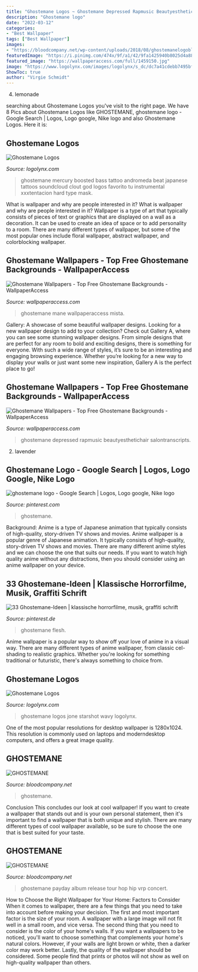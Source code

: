 ```yaml
---
title: "Ghostemane Logos ~ Ghostemane Depressed Rapmusic Beautyesthetichair Salontranscripts"
description: "Ghostemane logo"
date: "2022-03-12"
categories:
- "Best Wallpaper"
tags: ["Best Wallpaper"]
images:
- "https://bloodcompany.net/wp-content/uploads/2018/08/ghostemanelogoblack.png"
featuredImage: "https://i.pinimg.com/474x/9f/a1/42/9fa1425940b8025d4a882593f4641b6d.jpg"
featured_image: "https://wallpaperaccess.com/full/1459150.jpg"
image: "https://www.logolynx.com/images/logolynx/s_dc/dc7a41cdebb7495bf015eb7dc9a8bc83.jpeg"
ShowToc: true
author: "Virgie Schmidt"
---
```



4. lemonade 

	

		
searching about Ghostemane Logos you've visit to the right page. We have 8 Pics about Ghostemane Logos like GHOSTEMANE, ghostemane logo - Google Search | Logos, Logo google, Nike logo and also Ghostemane Logos. Here it is:
		
    
## Ghostemane Logos

<img loading=lazy src="https://www.logolynx.com/images/logolynx/s_dc/dc7a41cdebb7495bf015eb7dc9a8bc83.jpeg" onerror="this.onerror=null;this.src='https://tse3.mm.bing.net/th?id=OIP.myta2EUJo01G0JtHMMNB4QAAAA&amp;pid=15.1';" alt="Ghostemane Logos">

_Source: logolynx.com_

>ghostemane mercury boosted bass tattoo andromeda beat japanese tattoos soundcloud clout god logos favorito tu instrumental xxxtentacion hard type mask. 

	

What is wallpaper and why are people interested in it?
What is wallpaper and why are people interested in it?
Wallpaper is a type of art that typically consists of pieces of text or graphics that are displayed on a wall as a decoration. It can be used to create an idea of space or to add personality to a room. There are many different types of wallpaper, but some of the most popular ones include floral wallpaper, abstract wallpaper, and colorblocking wallpaper.

    
## Ghostemane Wallpapers - Top Free Ghostemane Backgrounds - WallpaperAccess

<img loading=lazy src="https://wallpaperaccess.com/full/1459150.jpg" onerror="this.onerror=null;this.src='https://tse3.mm.bing.net/th?id=OIP.2X2GXFv1NZeZLcBztwSM0gHaEo&amp;pid=15.1';" alt="Ghostemane Wallpapers - Top Free Ghostemane Backgrounds - WallpaperAccess">

_Source: wallpaperaccess.com_

>ghostemane mane wallpaperaccess mista. 

	

Gallery: A showcase of some beautiful wallpaper designs.
Looking for a new wallpaper design to add to your collection? Check out Gallery A, where you can see some stunning wallpaper designs. From simple designs that are perfect for any room to bold and exciting designs, there is something for everyone. With such a wide range of styles, it’s sure to be an interesting and engaging browsing experience. Whether you’re looking for a new way to display your walls or just want some new inspiration, Gallery A is the perfect place to go!





	
	
    
## Ghostemane Wallpapers - Top Free Ghostemane Backgrounds - WallpaperAccess

<img loading=lazy src="https://wallpaperaccess.com/full/1459146.jpg" onerror="this.onerror=null;this.src='https://tse4.mm.bing.net/th?id=OIP.CaYQa-93BqZ70_iTsRKg4QHaNL&amp;pid=15.1';" alt="Ghostemane Wallpapers - Top Free Ghostemane Backgrounds - WallpaperAccess">

_Source: wallpaperaccess.com_

>ghostemane depressed rapmusic beautyesthetichair salontranscripts. 

	

2. lavender 

    
## Ghostemane Logo - Google Search | Logos, Logo Google, Nike Logo

<img loading=lazy src="https://i.pinimg.com/736x/71/fd/84/71fd84e4afc5ba71284cfc379fbbb2e8.jpg" onerror="this.onerror=null;this.src='https://tse4.mm.bing.net/th?id=OIP.YajtB3RxUFvsehaSlcB9UAAAAA&amp;pid=15.1';" alt="ghostemane logo - Google Search | Logos, Logo google, Nike logo">

_Source: pinterest.com_

>ghostemane. 

	

Background: Anime is a type of Japanese animation that typically consists of high-quality, story-driven TV shows and movies.
Anime wallpaper is a popular genre of Japanese animation. It typically consists of high-quality, story-driven TV shows and movies. There are many different anime styles and we can choose the one that suits our needs. If you want to watch high quality anime without any distractions, then you should consider using an anime wallpaper on your device.

    
## 33 Ghostemane-Ideen | Klassische Horrorfilme, Musik, Graffiti Schrift

<img loading=lazy src="https://i.pinimg.com/474x/9f/a1/42/9fa1425940b8025d4a882593f4641b6d.jpg" onerror="this.onerror=null;this.src='https://tse3.mm.bing.net/th?id=OIP.fg0lqbCoFpfpk9er0_6znQAAAA&amp;pid=15.1';" alt="33 Ghostemane-Ideen | klassische horrorfilme, musik, graffiti schrift">

_Source: pinterest.de_

>ghostemane flesh. 

	

Anime wallpaper is a popular way to show off your love of anime in a visual way. There are many different types of anime wallpaper, from classic cel-shading to realistic graphics. Whether you're looking for something traditional or futuristic, there's always something to choice from.

    
## Ghostemane Logos

<img loading=lazy src="https://www.logolynx.com/images/logolynx/s_db/dbbb60b563c0145ee9847d1563745135.jpeg" onerror="this.onerror=null;this.src='https://tse4.mm.bing.net/th?id=OIP.Y7U3JuVH1z_z3bgt2rDSDwAAAA&amp;pid=15.1';" alt="Ghostemane Logos">

_Source: logolynx.com_

>ghostemane logos jone starshot wavy logolynx. 

	

One of the most popular resolutions for desktop wallpaper is 1280x1024. This resolution is commonly used on laptops and moderndesktop computers, and offers a great image quality.

    
## GHOSTEMANE

<img loading=lazy src="https://bloodcompany.net/wp-content/uploads/2018/08/ghostemanelogoblack.png" onerror="this.onerror=null;this.src='https://tse3.mm.bing.net/th?id=OIP.t2PBkFrmcFhl9u8itEEbmQHaDN&amp;pid=15.1';" alt="GHOSTEMANE">

_Source: bloodcompany.net_

>ghostemane. 

	

Conclusion
This concludes our look at cool wallpaper! If you want to create a wallpaper that stands out and is your own personal statement, then it's important to find a wallpaper that is both unique and stylish. There are many different types of cool wallpaper available, so be sure to choose the one that is best suited for your taste.

    
## GHOSTEMANE

<img loading=lazy src="https://bloodcompany.net/wp-content/uploads/2018/02/ghostemane_promo.jpg" onerror="this.onerror=null;this.src='https://tse3.mm.bing.net/th?id=OIP.nt_vKLxukEic9BUP_H8ysAHaHa&amp;pid=15.1';" alt="GHOSTEMANE">

_Source: bloodcompany.net_

>ghostemane payday album release tour hop hip vrp concert. 

	

How to Choose the Right Wallpaper for Your Home: Factors to Consider
When it comes to wallpaper, there are a few things that you need to take into account before making your decision. The first and most important factor is the size of your room. A wallpaper with a large image will not fit well in a small room, and vice versa. 
The second thing that you need to consider is the color of your home's walls. If you want a wallpapers to be noticed, you'll want to choose something that complements your home's natural colors. However, if your walls are light brown or white, then a darker color may work better. 
Lastly, the quality of the wallpaper should be considered. Some people find that prints or photos will not show as well on high-quality wallpaper than others.

